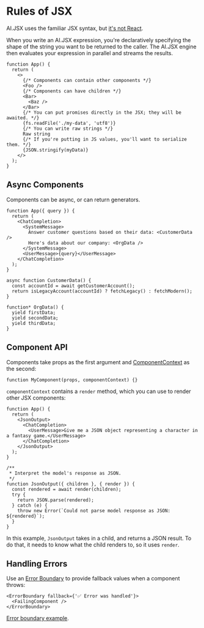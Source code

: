 # Rules of JSX

AI.JSX uses the familiar JSX syntax, but [it's not React](../is-it-react.md).

When you write an AI.JSX expression, you're declaratively specifying the shape of the string you want to be returned to the caller. The AI.JSX engine then evaluates your expression in parallel and streams the results.

```tsx
function App() {
  return (
    <>
      {/* Components can contain other components */}
      <Foo />
      {/* Components can have children */}
      <Bar>
        <Baz />
      </Bar>
      {/* You can put promises directly in the JSX; they will be awaited. */}
      {fs.readFile('./my-data', 'utf8')}
      {/* You can write raw strings */}
      Raw string
      {/* If you're putting in JS values, you'll want to serialize them. */}
      {JSON.stringify(myData)}
    </>
  );
}
```

## Async Components

Components can be async, or can return generators.

```tsx
function App({ query }) {
  return (
    <ChatCompletion>
      <SystemMessage>
        Answer customer questions based on their data: <CustomerData />
        Here's data about our company: <OrgData />
      </SystemMessage>
      <UserMessage>{query}</UserMessage>
    </ChatCompletion>
  );
}

async function CustomerData() {
  const accountId = await getCustomerAccount();
  return isLegacyAccount(accountId) ? fetchLegacy() : fetchModern();
}

function* OrgData() {
  yield firstData;
  yield secondData;
  yield thirdData;
}
```

## Component API

Components take props as the first argument and [ComponentContext](../../packages/ai-jsx/src/index.ts) as the second:

```tsx
function MyComponent(props, componentContext) {}
```

`componentContext` contains a `render` method, which you can use to render other JSX components:

```tsx
function App() {
  return (
    <JsonOutput>
      <ChatCompletion>
        <UserMessage>Give me a JSON object representing a character in a fantasy game.</UserMessage>
      </ChatCompletion>
    </JsonOutput>
  );
}

/**
 * Interpret the model's response as JSON.
 */
function JsonOutput({ children }, { render }) {
  const rendered = await render(children);
  try {
    return JSON.parse(rendered);
  } catch (e) {
    throw new Error(`Could not parse model response as JSON: ${rendered}`);
  }
}
```

In this example, `JsonOutput` takes in a child, and returns a JSON result. To do that, it needs to know what the child renders to, so it uses `render`.

## Handling Errors

Use an [Error Boundary](../../packages/ai-jsx/src/core/error-boundary.ts) to provide fallback values when a component throws:

```tsx
<ErrorBoundary fallback={'✅ Error was handled'}>
  <FailingComponent />
</ErrorBoundary>
```

[Error boundary example](../../packages/examples/src/errors.tsx).

